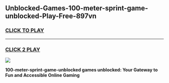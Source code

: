
## Unblocked-Games-100-meter-sprint-game-unblocked-Play-Free-897vn
<h3>
<a href="https://premium76.site?title=100-meter-sprint-game-unblocked&ref=20A">CLICK TO PLAY</a></h3>
<hr>

<h3>
<a href="https://premium76.site?title=100-meter-sprint-game-unblocked&ref=20A">CLICK 2 PLAY</a>
  
</h3>

<a href="https://premium76.site?title=100-meter-sprint-game-unblocked&ref=20A"><img src="https://clearcache.store/games.png"></a>


**100-meter-sprint-game-unblocked games unblocked: Your Gateway to Fun and Accessible Online Gaming**
